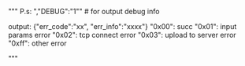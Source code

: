 """
P.s: ",\"DEBUG\":\"1\"" # for output debug info

output:
{"err_code":"xx", "err_info":"xxxx"}
"0x00": succ
"0x01": input params error
"0x02": tcp connect error
"0x03": upload to server error
"0xff": other error

"""

